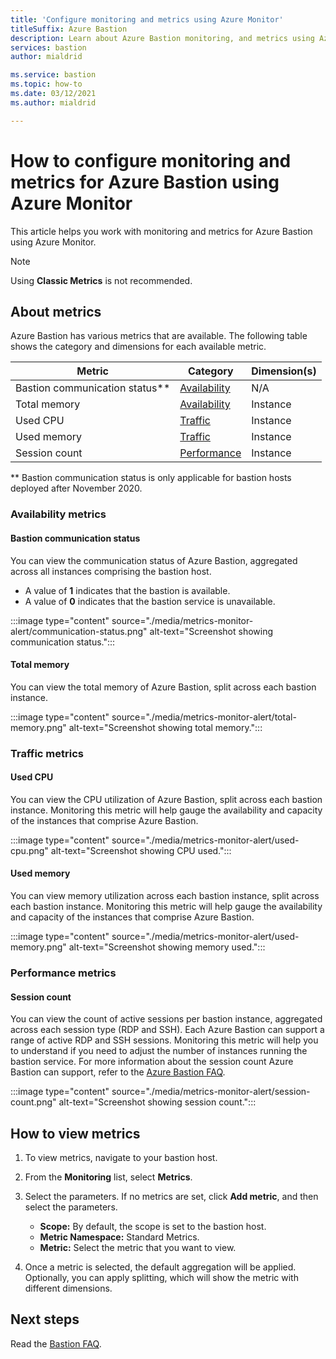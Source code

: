 ```yaml
---
title: 'Configure monitoring and metrics using Azure Monitor'
titleSuffix: Azure Bastion
description: Learn about Azure Bastion monitoring, and metrics using Azure Monitor, the solution for metrics, alerting, diagnostic logs across Azure.
services: bastion
author: mialdrid

ms.service: bastion
ms.topic: how-to
ms.date: 03/12/2021
ms.author: mialdrid

---
```

# How to configure monitoring and metrics for Azure Bastion using Azure Monitor

This article helps you work with monitoring and metrics for Azure Bastion using Azure Monitor.

>[!NOTE]
>Using **Classic Metrics** is not recommended.
>

## About metrics

Azure Bastion has various metrics that are available. The following table shows the category and dimensions for each available metric.

|**Metric**|**Category**|**Dimension(s)**|
| --- | --- | --- |
|Bastion communication status**|[Availability](#availability)|N/A|
|Total memory|[Availability](#availability)|Instance|
|Used CPU|[Traffic](#traffic)|Instance
|Used memory|[Traffic](#traffic)|Instance
|Session count|[Performance](#performance)|Instance|

** Bastion communication status is only applicable for bastion hosts deployed after November 2020.

### <a name="availability"></a>Availability metrics

#### <a name="communication-status"></a>Bastion communication status

You can view the communication status of Azure Bastion, aggregated across all instances comprising the bastion host.

* A value of **1** indicates that the bastion is available.
* A value of **0** indicates that the bastion service is unavailable.

:::image type="content" source="./media/metrics-monitor-alert/communication-status.png" alt-text="Screenshot showing communication status.":::

#### <a name="total-memory"></a>Total memory

You can view the total memory of Azure Bastion, split across each bastion instance.

:::image type="content" source="./media/metrics-monitor-alert/total-memory.png" alt-text="Screenshot showing total memory.":::

### <a name="traffic"></a>Traffic metrics

#### <a name="used-cpu"></a>Used CPU

You can view the CPU utilization of Azure Bastion, split across each bastion instance. Monitoring this metric will help gauge the availability and capacity of the instances that comprise Azure Bastion.

:::image type="content" source="./media/metrics-monitor-alert/used-cpu.png" alt-text="Screenshot showing CPU used.":::

#### <a name="used-memory"></a>Used memory

You can view memory utilization across each bastion instance, split across each bastion instance. Monitoring this metric will help gauge the availability and capacity of the instances that comprise Azure Bastion.

:::image type="content" source="./media/metrics-monitor-alert/used-memory.png" alt-text="Screenshot showing memory used.":::

### <a name="performance"></a>Performance metrics

#### Session count

You can view the count of active sessions per bastion instance, aggregated across each session type (RDP and SSH). Each Azure Bastion can support a range of active RDP and SSH sessions. Monitoring this metric will help you to understand if you need to adjust the number of instances running the bastion service. For more information about the session count Azure Bastion can support, refer to the [Azure Bastion FAQ](bastion-faq.md).

:::image type="content" source="./media/metrics-monitor-alert/session-count.png" alt-text="Screenshot showing session count.":::

## <a name="metrics"></a>How to view metrics

1. To view metrics, navigate to your bastion host.
1. From the **Monitoring** list, select **Metrics**.
1. Select the parameters. If no metrics are set, click **Add metric**, and then select the parameters.

   * **Scope:** By default, the scope is set to the bastion host.
   * **Metric Namespace:** Standard Metrics.
   * **Metric:** Select the metric that you want to view.

1. Once a metric is selected, the default aggregation will be applied. Optionally, you can apply splitting, which will show the metric with different dimensions.

## Next steps

Read the [Bastion FAQ](bastion-faq.md).
  
